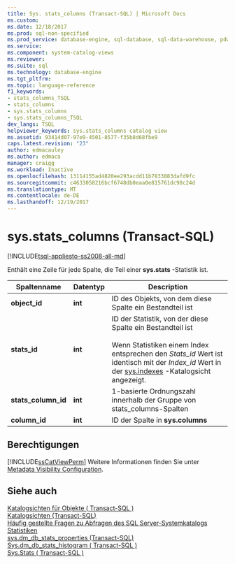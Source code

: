 ```yaml
---
title: Sys. stats_columns (Transact-SQL) | Microsoft Docs
ms.custom: 
ms.date: 12/18/2017
ms.prod: sql-non-specified
ms.prod_service: database-engine, sql-database, sql-data-warehouse, pdw
ms.service: 
ms.component: system-catalog-views
ms.reviewer: 
ms.suite: sql
ms.technology: database-engine
ms.tgt_pltfrm: 
ms.topic: language-reference
f1_keywords:
- stats_columns_TSQL
- stats_columns
- sys.stats_columns
- sys.stats_columns_TSQL
dev_langs: TSQL
helpviewer_keywords: sys.stats_columns catalog view
ms.assetid: 93414d07-97e9-4501-8577-f35b8d68fbe9
caps.latest.revision: "23"
author: edmacauley
ms.author: edmaca
manager: craigg
ms.workload: Inactive
ms.openlocfilehash: 13114155ad4820ee293acdd11b7833083dafd9fc
ms.sourcegitcommit: c4633058216bcf6748db0eaa0e815761dc98c24d
ms.translationtype: MT
ms.contentlocale: de-DE
ms.lasthandoff: 12/19/2017
---
```

# <a name="sysstatscolumns-transact-sql"></a>sys.stats_columns (Transact-SQL)
[!INCLUDE[tsql-appliesto-ss2008-all-md](../../includes/tsql-appliesto-ss2008-all-md.md)]

  Enthält eine Zeile für jede Spalte, die Teil einer **sys.stats** -Statistik ist.  
  
|Spaltenname|Datentyp|Description|  
|-----------------|---------------|-----------------|  
|**object_id**|**int**|ID des Objekts, von dem diese Spalte ein Bestandteil ist|  
|**stats_id**|**int**|ID der Statistik, von der diese Spalte ein Bestandteil ist<br /><br />Wenn Statistiken einem Index entsprechen den *Stats_id* Wert ist identisch mit der *Index_id* Wert in der [sys.indexes](../../relational-databases/system-catalog-views/sys-indexes-transact-sql.md) -Katalogsicht angezeigt.|  
|**stats_column_id**|**int**|1-basierte Ordnungszahl innerhalb der Gruppe von stats_columns-Spalten|  
|**column_id**|**int**|ID der Spalte in **sys.columns**|  
  
## <a name="permissions"></a>Berechtigungen  
 [!INCLUDE[ssCatViewPerm](../../includes/sscatviewperm-md.md)] Weitere Informationen finden Sie unter [Metadata Visibility Configuration](../../relational-databases/security/metadata-visibility-configuration.md).  
  
## <a name="see-also"></a>Siehe auch  
 [Katalogsichten für Objekte &#40; Transact-SQL &#41;](../../relational-databases/system-catalog-views/object-catalog-views-transact-sql.md)   
 [Katalogsichten &#40;Transact-SQL&#41;](../../relational-databases/system-catalog-views/catalog-views-transact-sql.md)   
 [Häufig gestellte Fragen zu Abfragen des SQL Server-Systemkatalogs](../../relational-databases/system-catalog-views/querying-the-sql-server-system-catalog-faq.md)  
 [Statistiken](../../relational-databases/statistics/statistics.md)    
 [sys.dm_db_stats_properties (Transact-SQL)](../../relational-databases/system-dynamic-management-views/sys-dm-db-stats-properties-transact-sql.md)   
 [Sys.dm_db_stats_histogram &#40; Transact-SQL &#41;](../../relational-databases/system-dynamic-management-views/sys-dm-db-stats-histogram-transact-sql.md)   
 [Sys.Stats &#40; Transact-SQL &#41;](../../relational-databases/system-catalog-views/sys-stats-transact-sql.md)  
  
  
